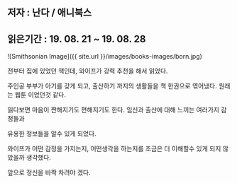 ## 저자 : 난다 / 애니북스

## 읽은기간 : 19. 08. 21 ~ 19. 08. 28

![Smithsonian Image]({{ site.url }}/images/books-images/born.jpg)


전부터 집에 있었던 책인데, 와이프가 강력 추천을 해서 읽었다.

주인공 부부가 아기를 갖게 되고, 출산하기 까지의 생활들을 책 한권으로 엮어냈다. 원래는 웹툰 이었던것 같다.

읽다보면 마음이 짠해지기도 편해지기도 한다. 임신과 출산에 대해 느끼는 여러가지 감정들과

유용한 정보들을 알수 있게 되었다.

와이프가 어떤 감정을 가지는지, 어떤생각을 하는지를 조금은 더 이해할수 있게 되지 않았을까 생각했다.

앞으로 정신을 바짝 차려야 겠다.




